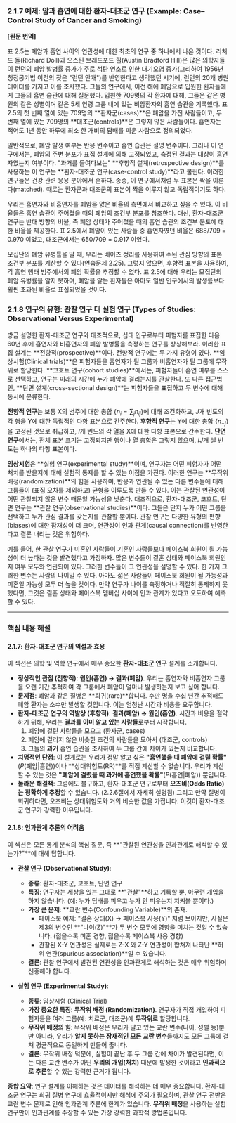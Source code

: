 ### **2.1.7 예제: 암과 흡연에 대한 환자-대조군 연구 (Example: Case–Control Study of Cancer and Smoking)**

**[원문 번역]**

표 2.5는 폐암과 흡연 사이의 연관성에 대한 최초의 연구 중 하나에서 나온 것이다. 리처드 돌(Richard Doll)과 오스틴 브래드포드 힐(Austin Bradford Hill)은 많은 의학자들이 런던의 폐암 발병률 증가가 주로 석탄 연소로 인한 대기오염 증가(그리하여 1956년 청정공기법 이전의 잦은 "런던 안개")를 반영한다고 생각했던 시기에, 런던의 20개 병원 데이터를 가지고 이를 조사했다. 그들의 연구에서, 이전 해에 폐암으로 입원한 환자들에게 그들의 흡연 습관에 대해 질문했다. 입원한 709명의 각 환자에 대해, 그들은 같은 병원의 같은 성별이며 같은 5세 연령 그룹 내에 있는 비암환자의 흡연 습관을 기록했다. 표 2.5의 첫 번째 열에 있는 709명의 **환자군(cases)**은 폐암을 가진 사람들이고, 두 번째 열에 있는 709명의 **대조군(controls)**은 그렇지 않은 사람들이다. 흡연자는 적어도 1년 동안 하루에 최소 한 개비의 담배를 피운 사람으로 정의되었다.

일반적으로, 폐암 발생 여부는 반응 변수이고 흡연 습관은 설명 변수이다. 그러나 이 연구에서는, 폐암의 주변 분포가 표집 설계에 의해 고정되었고, 측정된 결과는 대상이 흡연자였는지 여부이다. "과거를 들여다보는" **후향적 설계(retrospective design)**를 사용하는 이 연구는 **환자-대조군 연구(case-control study)**라고 불린다. 이러한 연구들은 건강 관련 응용 분야에서 흔하다. 종종, 이 연구에서처럼 두 표본은 짝을 이룬다(matched). 때로는 환자군과 대조군의 표본이 짝을 이루지 않고 독립적이기도 하다.

우리는 흡연자와 비흡연자를 폐암을 앓은 비율의 측면에서 비교하고 싶을 수 있다. 이 비율들은 흡연 습관이 주어졌을 때의 폐암의 조건부 분포를 참조한다. 대신, 환자-대조군 연구는 반대 방향의 비율, 즉 폐암 상태가 주어졌을 때의 흡연 습관의 조건부 분포에 대한 비율을 제공한다. 표 2.5에서 폐암이 있는 사람들 중 흡연자였던 비율은 688/709 = 0.970 이었고, 대조군에서는 650/709 = 0.917 이었다.

모집단의 폐암 유병률을 알 때, 우리는 베이즈 정리를 사용하여 주된 관심 방향의 표본 조건부 분포를 계산할 수 있다(연습문제 2.25). 그렇지 않으면, 후향적 표본을 사용하여, 각 흡연 행태 범주에서의 폐암 확률을 추정할 수 없다. 표 2.5에 대해 우리는 모집단의 폐암 유병률을 알지 못하며, 폐암을 앓는 환자들은 아마도 일반 인구에서의 발생률보다 훨씬 초과된 비율로 표집되었을 것이다.

### **2.1.8 연구의 유형: 관찰 연구 대 실험 연구 (Types of Studies: Observational Versus Experimental)**

방금 설명한 환자-대조군 연구와 대조적으로, 십대 인구로부터 피험자를 표집한 다음 60년 후에 흡연자와 비흡연자의 폐암 발병률을 측정하는 연구를 상상해보라. 이러한 표집 설계는 **전향적(prospective)**이다. 전향적 연구에는 두 가지 유형이 있다. **임상시험(Clinical trials)**은 피험자들을 흡연자가 될 그룹과 비흡연자가 될 그룹에 무작위로 할당한다. **코호트 연구(cohort studies)**에서는, 피험자들이 흡연 여부를 스스로 선택하고, 연구는 미래의 시간에 누가 폐암에 걸리는지를 관찰한다. 또 다른 접근법인, **단면 설계(cross-sectional design)**는 피험자들을 표집하고 두 변수에 대해 동시에 분류한다.

**전향적 연구**는 보통 X의 범주에 대한 총합 $\{n_i = \sum_j n_{ij}\}$에 대해 조건화하고, $J$개 빈도의 각 행을 Y에 대한 독립적인 다항 표본으로 간주한다. **후향적 연구**는 Y에 대한 총합 $\{n_{+j}\}$을 고정된 것으로 취급하고, $I$개 빈도의 각 열을 X에 대한 다항 표본으로 간주한다. **단면 연구**에서는, 전체 표본 크기는 고정되지만 행이나 열 총합은 그렇지 않으며, $IJ$개 셀 빈도는 하나의 다항 표본이다.

**임상시험**은 **실험 연구(experimental study)**이며, 연구자는 어떤 피험자가 어떤 처치를 받을지에 대해 실험적 통제를 할 수 있는 이점을 가진다. 이러한 연구는 **무작위 배정(randomization)**의 힘을 사용하여, 반응과 연관될 수 있는 다른 변수들에 대해 그룹들이 (표집 오차를 제외하고) 균형을 이루도록 만들 수 있다. 이는 관찰된 연관성이 어떤 관찰되지 않은 변수 때문일 가능성을 낮춘다. 대조적으로, 환자-대조군, 코호트, 단면 연구는 **관찰 연구(observational studies)**이다. 그들은 단지 누가 어떤 그룹을 선택하고 누가 관심 결과를 갖는지를 관찰할 뿐이다. 관찰 연구는 다양한 유형의 편향(biases)에 대한 잠재성이 더 크며, 연관성이 인과 관계(causal connection)를 반영한다고 결론 내리는 것은 위험하다.

예를 들어, 한 관찰 연구가 미혼인 사람들이 기혼인 사람들보다 페이스북 회원이 될 가능성이 더 높다는 것을 발견했다고 가정하자. 많은 변수들이 결혼 상태와 페이스북 회원인지 여부 모두와 연관되어 있다. 그러한 변수들이 그 연관성을 설명할 수 있다. 한 가지 그러한 변수는 사람의 나이일 수 있다. 아마도 젊은 사람들이 페이스북 회원이 될 가능성과 미혼일 가능성 모두 더 높을 것이다. 만약 연구가 나이를 측정하거나 적절히 통제하지 못했다면, 그것은 결혼 상태와 페이스북 멤버십 사이에 인과 관계가 있다고 오도하여 예측할 수 있다.

---

### **핵심 내용 해설**

#### **2.1.7: 환자-대조군 연구의 역설과 효용**

이 섹션은 의학 및 역학 연구에서 매우 중요한 **환자-대조군 연구** 설계를 소개합니다.

*   **정상적인 관점 (전향적)**: **원인(흡연) $\rightarrow$ 결과(폐암)**. 우리는 흡연자와 비흡연자 그룹을 오랜 기간 추적하여 각 그룹에서 폐암이 얼마나 발생하는지 보고 싶어 합니다.
*   **문제점**: 폐암과 같은 질병은 **희귀(rare)**합니다. 수만 명을 수십 년간 추적해도 폐암 환자는 소수만 발생할 것입니다. 이는 엄청난 시간과 비용을 요구합니다.
*   **환자-대조군 연구의 역발상 (후향적)**: **결과(폐암) $\rightarrow$ 원인(흡연)**. 시간과 비용을 절약하기 위해, 우리는 **결과를 이미 알고 있는 사람들**로부터 시작합니다.
    1.  폐암에 걸린 사람들을 모으고 (환자군, cases)
    2.  폐암에 걸리지 않은 비슷한 조건의 사람들을 모아서 (대조군, controls)
    3.  그들의 **과거** 흡연 습관을 조사하여 두 그룹 간에 차이가 있는지 비교합니다.
*   **치명적인 단점**: 이 설계로는 우리가 정말 알고 싶은 **"흡연했을 때 폐암에 걸릴 확률"**($P(\text{폐암}|\text{흡연})$)이나 **상대위험도(RR)**를 직접 계산할 수 없습니다. 우리가 계산할 수 있는 것은 **"폐암에 걸렸을 때 과거에 흡연했을 확률"**($P(\text{흡연}|\text{폐암})$) 뿐입니다.
*   **놀라운 해결책**: 그럼에도 불구하고, 환자-대조군 연구로부터 **오즈비(Odds Ratio)는 정확하게 추정**할 수 있습니다. (2.2.6절에서 자세히 설명됨) 그리고 만약 질병이 희귀하다면, 오즈비는 상대위험도와 거의 비슷한 값을 가집니다. 이것이 환자-대조군 연구가 강력한 이유입니다.

#### **2.1.8: 인과관계 추론의 어려움**

이 섹션은 모든 통계 분석의 핵심 질문, 즉 **"관찰된 연관성을 인과관계로 해석할 수 있는가?"**에 대해 답합니다.

*   **관찰 연구 (Observational Study)**:
    *   **종류**: 환자-대조군, 코호트, 단면 연구
    *   **특징**: 연구자는 세상을 있는 그대로 **"관찰"**하고 기록할 뿐, 아무런 개입을 하지 않습니다. (예: 누가 담배를 피우고 누가 안 피우는지 지켜볼 뿐이다.)
    *   **가장 큰 문제**: **교란 변수(Confounding Variable)**의 존재.
        *   페이스북 예제: "결혼 상태(X) $\rightarrow$ 페이스북 사용(Y)" 처럼 보이지만, 사실은 제3의 변수인 **"나이(Z)"**가 두 변수 모두에 영향을 미치는 것일 수 있습니다. (젊을수록 미혼 경향, 젊을수록 페이스북 사용 경향)
        *   관찰된 X-Y 연관성은 실제로는 Z-X 와 Z-Y 연관성이 합쳐져 나타난 **허위 연관(spurious association)**일 수 있습니다.
    *   **결론**: 관찰 연구에서 발견된 연관성을 인과관계로 해석하는 것은 매우 위험하며 신중해야 합니다.

*   **실험 연구 (Experimental Study)**:
    *   **종류**: 임상시험 (Clinical Trial)
    *   **가장 중요한 특징**: **무작위 배정 (Randomization)**. 연구자가 직접 개입하여 피험자들을 여러 그룹(예: 치료군, 대조군)에 **무작위로** 할당합니다.
    *   **무작위 배정의 힘**: 무작위 배정은 우리가 알고 있는 교란 변수(나이, 성별 등)뿐만 아니라, 우리가 **알지 못하는 잠재적인 모든 교란 변수**들까지도 모든 그룹에 걸쳐 평균적으로 동일하게 만들어 줍니다.
    *   **결론**: 무작위 배정 덕분에, 실험이 끝난 후 두 그룹 간에 차이가 발견된다면, 이는 다른 교란 변수가 아닌 **우리의 개입(처치)** 때문에 발생한 것이라고 **인과적으로 추론**할 수 있는 강력한 근거가 됩니다.

**종합 요약**: 연구 설계를 이해하는 것은 데이터를 해석하는 데 매우 중요합니다. 환자-대조군 연구는 희귀 질병 연구에 효율적이지만 해석에 주의가 필요하며, 관찰 연구 전반은 교란 변수 문제로 인해 인과관계 추론에 한계가 있습니다. **무작위 배정**을 사용하는 실험 연구만이 인과관계를 주장할 수 있는 가장 강력한 과학적 방법론입니다.
